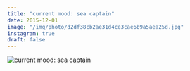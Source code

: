 ```yaml
---
title: "current mood: sea captain"
date: 2015-12-01
image: "/img/photo/d2df38cb2ae31d4ce3cae6b9a5aea25d.jpg"
instagram: true
draft: false
---
```


![current mood: sea captain](/img/photo/d2df38cb2ae31d4ce3cae6b9a5aea25d.jpg)
